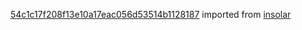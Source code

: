 [54c1c17f208f13e10a17eac056d53514b1128187](https://github.com/insolar/insolar/commit/54c1c17f208f13e10a17eac056d53514b1128187) imported from [insolar](https://github.com/insolar/insolar)
